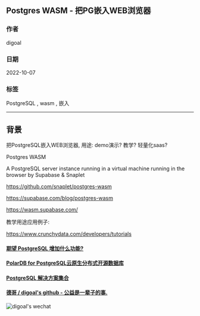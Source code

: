 ## Postgres WASM - 把PG嵌入WEB浏览器  
                            
### 作者                            
digoal                            
                            
### 日期                            
2022-10-07                         
                            
### 标签                            
PostgreSQL , wasm , 嵌入             
                            
----                            
                            
## 背景    
把PostgreSQL嵌入WEB浏览器, 用途: demo演示? 教学? 轻量化saas?    
  
Postgres WASM  
  
A PostgreSQL server instance running in a virtual machine running in the browser by Supabase & Snaplet  
  
https://github.com/snaplet/postgres-wasm  
  
https://supabase.com/blog/postgres-wasm  
  
https://wasm.supabase.com/  
  
教学用途应用例子:  
  
https://www.crunchydata.com/developers/tutorials  
  
  
#### [期望 PostgreSQL 增加什么功能?](https://github.com/digoal/blog/issues/76 "269ac3d1c492e938c0191101c7238216")
  
  
#### [PolarDB for PostgreSQL云原生分布式开源数据库](https://github.com/ApsaraDB/PolarDB-for-PostgreSQL "57258f76c37864c6e6d23383d05714ea")
  
  
#### [PostgreSQL 解决方案集合](https://yq.aliyun.com/topic/118 "40cff096e9ed7122c512b35d8561d9c8")
  
  
#### [德哥 / digoal's github - 公益是一辈子的事.](https://github.com/digoal/blog/blob/master/README.md "22709685feb7cab07d30f30387f0a9ae")
  
  
![digoal's wechat](../pic/digoal_weixin.jpg "f7ad92eeba24523fd47a6e1a0e691b59")
  
